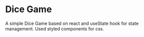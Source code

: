 # Dice Game

A simple Dice Game based on react and useState hook for state management. Used styled components for css.
